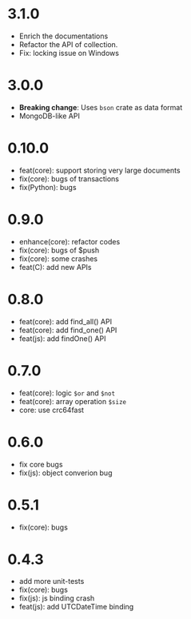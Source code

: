 
# 3.1.0

- Enrich the documentations
- Refactor the API of collection.
- Fix: locking issue on Windows

# 3.0.0

- **Breaking change**: Uses `bson` crate as data format
- MongoDB-like API

# 0.10.0

- feat(core): support storing very large documents
- fix(core): bugs of transactions
- fix(Python): bugs

# 0.9.0

- enhance(core): refactor codes
- fix(core): bugs of $push
- fix(core): some crashes
- feat(C): add new APIs

# 0.8.0

- feat(core): add find_all() API
- feat(core): add find_one() API
- feat(js): add findOne() API

# 0.7.0

- feat(core): logic `$or` and `$not`
- feat(core): array operation `$size`
- core: use crc64fast

# 0.6.0

- fix core bugs
- fix(js): object converion bug

# 0.5.1

- fix(core): bugs

# 0.4.3

- add more unit-tests
- fix(core): bugs
- fix(js): js binding crash
- feat(js): add UTCDateTime binding
